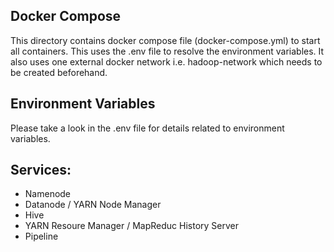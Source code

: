 ## Docker Compose
This directory contains docker compose file (docker-compose.yml) to start all containers. This uses the .env file to resolve the environment variables. It also uses one external docker network i.e. hadoop-network which needs to be created beforehand. 

## Environment Variables
Please take a look in the .env file for details related to environment variables.

## Services:
* Namenode
* Datanode / YARN Node Manager
* Hive
* YARN Resoure Manager / MapReduc History Server
* Pipeline